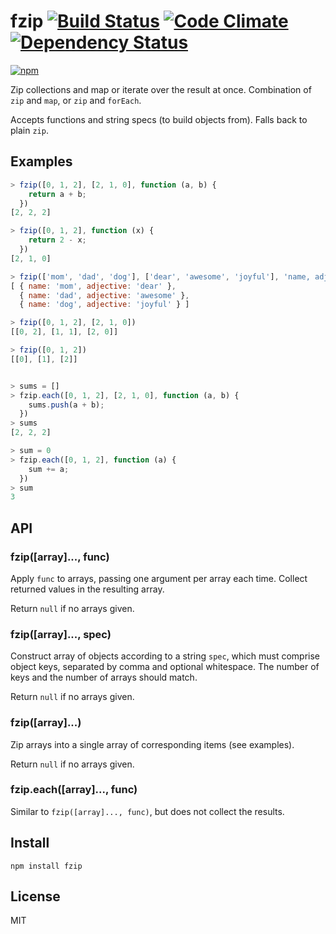 # fzip [![Build Status][travis-badge]][travis] [![Code Climate][codeclimate-badge]][codeclimate] [![Dependency Status][david-badge]][david]

[![npm](https://nodei.co/npm/fzip.png)](https://nodei.co/npm/fzip/)

[travis]: https://travis-ci.org/eush77/fzip
[travis-badge]: https://travis-ci.org/eush77/fzip.svg
[codeclimate]: https://codeclimate.com/github/eush77/fzip
[codeclimate-badge]: https://codeclimate.com/github/eush77/fzip/badges/gpa.svg
[david]: https://david-dm.org/eush77/fzip
[david-badge]: https://david-dm.org/eush77/fzip.png

Zip collections and map or iterate over the result at once. Combination of `zip` and `map`, or `zip` and `forEach`.

Accepts functions and string specs (to build objects from). Falls back to plain `zip`.

## Examples

```js
> fzip([0, 1, 2], [2, 1, 0], function (a, b) {
    return a + b;
  })
[2, 2, 2]

> fzip([0, 1, 2], function (x) {
    return 2 - x;
  })
[2, 1, 0]

> fzip(['mom', 'dad', 'dog'], ['dear', 'awesome', 'joyful'], 'name, adjective')
[ { name: 'mom', adjective: 'dear' },
  { name: 'dad', adjective: 'awesome' },
  { name: 'dog', adjective: 'joyful' } ]

> fzip([0, 1, 2], [2, 1, 0])
[[0, 2], [1, 1], [2, 0]]

> fzip([0, 1, 2])
[[0], [1], [2]]


> sums = []
> fzip.each([0, 1, 2], [2, 1, 0], function (a, b) {
    sums.push(a + b);
  })
> sums
[2, 2, 2]

> sum = 0
> fzip.each([0, 1, 2], function (a) {
    sum += a;
  })
> sum
3
```

## API

### fzip([array]..., func)

Apply `func` to arrays, passing one argument per array each time. Collect returned values in the resulting array.

Return `null` if no arrays given.

### fzip([array]..., spec)

Construct array of objects according to a string `spec`, which must comprise object keys, separated by comma and optional whitespace. The number of keys and the number of arrays should match.

Return `null` if no arrays given.

### fzip([array]...)

Zip arrays into a single array of corresponding items (see examples).

Return `null` if no arrays given.

### fzip.each([array]..., func)

Similar to `fzip([array]..., func)`, but does not collect the results.

## Install

```shell
npm install fzip
```

## License

MIT